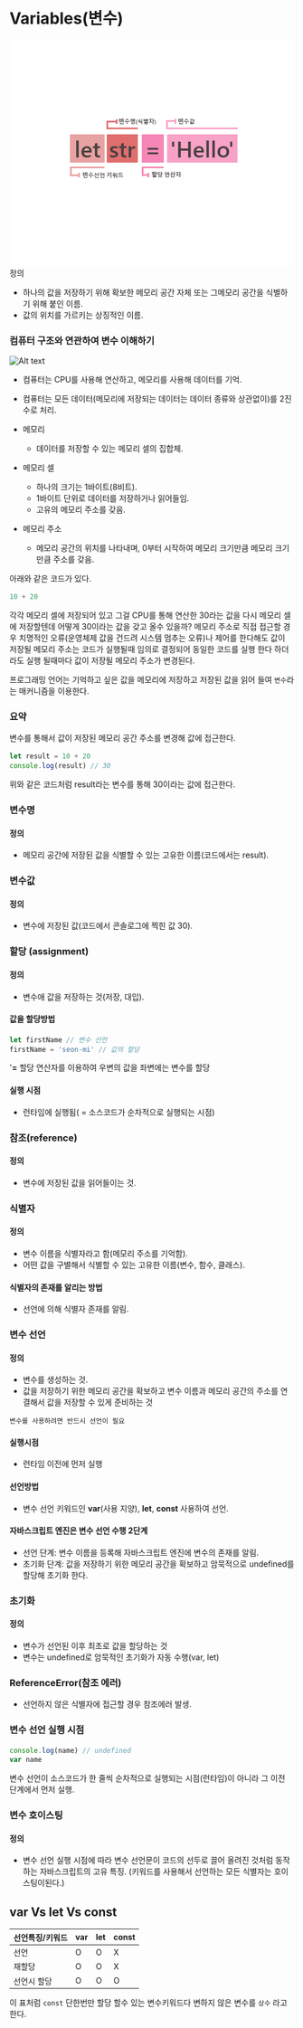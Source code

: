 # Variables(변수)
![Alt text](<웹 1920 – 1-1.png>)
정의
- 하나의 값을 저장하기 위해 확보한 메모리 공간 자체 또는 그메모리 공간을 
	식별하기 위해 붙인 이름.
- 값의 위치를 가르키는 상징적인 이름.

### 컴퓨터 구조와 연관하여 변수 이해하기 


![Alt text](<Web 1920 – 1.png>)

- 컴퓨터는 CPU를 사용해 연산하고, 메모리를 사용해 데이터를 기억.
- 컴퓨터는 모든 데이터(메모리에 저장되는 데이터는 데이터 종류와 상관없이)를 2진수로 처리. 
	
- 메모리
	- 데이터를 저장할 수 있는 메모리 셀의 집합체.
	
- 메모리 셀 
	- 하나의 크기는 1바이트(8비트).
	- 1바이트 단위로 데이터를 저장하거나 읽어들임.
	- 고유의 메모리 주소를 갖음.

- 메모리 주소
	- 메모리 공간의 위치를 나타내며, 0부터 시작하여 메모리 크기만큼 메모리 크기만큼 주소를 갖음.

아래와 같은 코드가 있다.
```js
10 + 20
```
각각 메모리 셀에 저장되어 있고 그걸 CPU를 통해 연산한 30라는 값을 다시 메모리 셀에 저장할텐데 어떻게 30이라는 값을 갖고 올수 있을까? 
메모리 주소로 직접 접근할 경우 치명적인 오류(운영체제 값을 건드려 시스템 멈추는 오류)나 제어를 한다해도 값이 저장될 메모리 주소는 코드가 실행될때 임의로 결정되어 동일한 코드를 실행 한다 하더라도 실행 될때마다 값이 저장될 메모리 주소가 변경된다. 

프로그래밍 언어는 기억하고 싶은 값을 메모리에 저장하고 저장된 값을 읽어 들여
`변수`라는 매커니즘을 이용한다.

### 요약 
변수를 통해서 값이 저장된 메모리 공간 주소를 변경해 값에 접근한다.

```js
let result = 10 + 20
console.log(result) // 30
```
위와 같은 코드처럼 result라는 변수를 통해 30이라는 값에 접근한다.

### 변수명

#### 정의
- 메모리 공간에 저장된 값을 식별할 수 있는 고유한 이름(코드에서는 result).

### 변수값

#### 정의
- 변수에 저장된 값(코드에서 콘솔로그에 찍힌 값 30).

### 할당 (assignment)

#### 정의 
- 변수애 값을 저장하는 것(저장, 대입). 

#### 값을 할당방법 

```js
let firstName // 변수 선언 
firstName = 'seon-mi' // 값의 할당
```

'**=** 할당 연산자를 이용하여 우변의 값을 좌변에는 변수를 할당
#### 실행 시점
- 런타임에 실행됨( = 소스코드가 순차적으로 실행되는 시점)
### 참조(reference)

#### 정의
- 변수에 저장된 값을 읽어들이는 것.

### 식별자 

#### 정의
- 변수 이름을 식별자라고 함(메모리 주소를 기억함).
- 어떤 값을 구별해서 식별할 수 있는 고유한 이름(변수, 함수, 클래스).

#### 식별자의 존재를 알리는 방법
- 선언에 의해 식별자 존재를 알림.

### 변수 선언
#### 정의
- 변수를 생성하는 것.
- 값을 저장하기 위한 메모리 공간을 확보하고 변수 이름과 메모리 공간의 주소를 연결해서 값을 저장할 수 있게 준비하는 것 

`변수를 사용하려면 반드시 선언이 필요`
#### 실행시점
- 런타임 이전에 먼저 실행
#### 선언방법
- 변수 선언 키워드인 **var**(사용 지양), **let**, **const** 사용하여 선언. 

#### 자바스크립트 엔진은 변수 선언 수행 2단계
- 선언 단계: 변수 이름을 등록해 자바스크립트 엔진에 변수의 존재를 알림.
- 초기화 단계: 값을 저장하기 위한 메모리 공간을 확보하고 암묵적으로 undefined를 할당해 초기화 한다. 

### 초기화
#### 정의
- 변수가 선언된 이후 최초로 값을 할당하는 것
- 변수는 undefined로 암묵적인 초기화가 자동 수행(var, let)

### ReferenceError(참조 에러)

- 선언하지 않은 식별자에 접근할 경우 참조에러 발생.

### 변수 선언 실행 시점
```js
console.log(name) // undefined
var name
```
변수 선언이 소스코드가 한 줄씩 순차적으로 실행되는 시점(런타임)이 아니라 그 이전 단계에서 먼저 실행.

### 변수 호이스팅
#### 정의
- 변수 선언 실행 시점에 따라 변수 선언문이 코드의 선두로 끌어 올려진 것처럼 동작하는 자바스크립트의 고유 특징. (키워드를 사용해서 선언하는 모든 식별자는 호이스팅이된다.)

## **var** Vs **let** Vs **const**

|선언특징/키워드|var|let|const|
|-----|-----|-----|---------|
|선언|O|O|X|
|재할당|O|O|X|
|선언시 할당|O|O|O|

이 표처럼 `const` 단한번만 할당 할수 있는 변수키워드다 변하지 않은 변수를 `상수` 라고 한다.